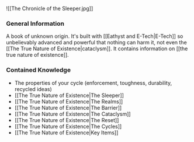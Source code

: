 ![[The Chronicle of the Sleeper.jpg]]

### General Information
A book of unknown origin. It's built with [[Eathyst and E-Tech|E-Tech]] so unbelievably advanced and powerful that nothing can harm it, not even the [[The True Nature of Existence|cataclysm]]. It contains information on [[the true nature of existence]]. 
### Contained Knowledge
- The properties of your cycle (enforcement, toughness, durability, recycled ideas)
- [[The True Nature of Existence|The Sleeper]]
- [[The True Nature of Existence|The Realms]]
- [[The True Nature of Existence|The Barrier]]
- [[The True Nature of Existence|The Cataclysm]]
- [[The True Nature of Existence|The Reset]]
- [[The True Nature of Existence|The Cycles]]
- [[The True Nature of Existence|Key Items]]
